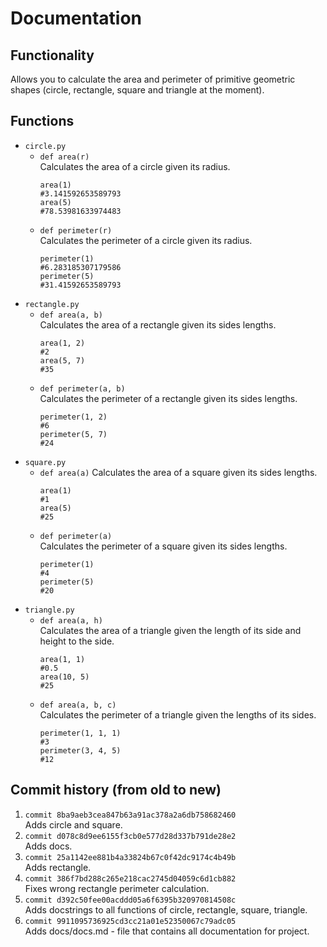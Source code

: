 # Documentation
## Functionality
Allows you to calculate the area and perimeter of primitive geometric shapes (circle, rectangle, square and triangle at the moment).

## Functions
- `circle.py`
  - `def area(r)`  
    Calculates the area of a circle given its radius.
    ```
    area(1)
    #3.141592653589793
    area(5)
    #78.53981633974483  
    ``` 
  - `def perimeter(r)`  
    Calculates the perimeter of a circle given its radius.
    ```
    perimeter(1)
    #6.283185307179586
    perimeter(5)
    #31.41592653589793
    ```
- `rectangle.py`
  - `def area(a, b)`  
    Calculates the area of a rectangle given its sides lengths.
    ```
    area(1, 2)
    #2
    area(5, 7)
    #35
    ```
  - `def perimeter(a, b)`  
    Calculates the perimeter of a rectangle given its sides lengths.
    ```
    perimeter(1, 2)
    #6
    perimeter(5, 7)
    #24
    ```
- `square.py`
  - `def area(a)`
    Calculates the area of a square given its sides lengths.  
    ```
    area(1)
    #1
    area(5)
    #25
    ```
  - `def perimeter(a)`  
    Calculates the perimeter of a square given its sides lengths.
    ```
    perimeter(1)
    #4
    perimeter(5)
    #20
    ```
- `triangle.py`
  - `def area(a, h)`  
    Calculates the area of a triangle given the length of its side and height to the side.
    ```
    area(1, 1)
    #0.5
    area(10, 5)
    #25
    ```
  - `def area(a, b, c)`  
    Calculates the perimeter of a triangle given the lengths of its sides.
    ```
    perimeter(1, 1, 1)
    #3
    perimeter(3, 4, 5)
    #12
    ```

## Commit history (from old to new)
1. `commit 8ba9aeb3cea847b63a91ac378a2a6db758682460`  
  Adds circle and square.
2. `commit d078c8d9ee6155f3cb0e577d28d337b791de28e2`  
  Adds docs.
3. `commit 25a1142ee881b4a33824b67c0f42dc9174c4b49b`  
  Adds rectangle.
4. `commit 386f7bd288c265e218cac2745d04059c6d1cb882`  
  Fixes wrong rectangle perimeter calculation.
5. `commit d392c50fee00acddd05a6f6395b320970814508c`  
  Adds docstrings to all functions of circle, rectangle, square, triangle.
6. `commit 9911095736925cd3cc21a01e52350067c79adc05`  
  Adds docs/docs.md - file that contains all documentation for project.